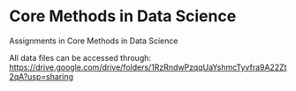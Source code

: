 # Core Methods in Data Science
 Assignments in Core Methods in Data Science
 
All data files can be accessed through:
https://drive.google.com/drive/folders/1RzRndwPzqqUaYshmcTyvfra9A22Zt2qA?usp=sharing
